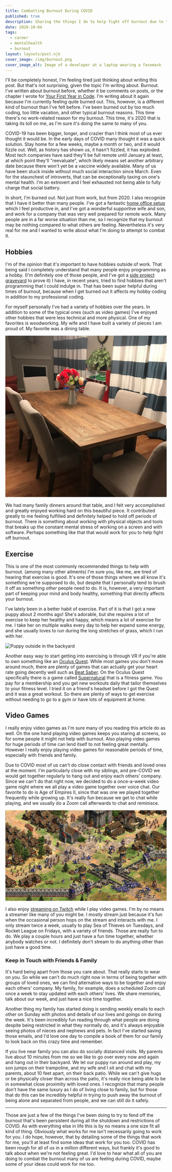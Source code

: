 ```yaml
---
title: Combatting Burnout During COVID
published: true
description: Sharing the things I do to help fight off burnout due to the global pandemic.
date: 2020-10-04
tags:
  - career
  - mentalhealth
  - burnout
layout: layouts/post.njk
cover_image: /img/burnout.png
cover_image_alt: Image of a developer at a laptop wearing a facemask
---
```


I'll be completely honest, I'm feeling tired just thinking about writing this post. But that's not surprising, given the topic I'm writing about. Burnout. I've written about burnout before, whether it be comments on posts, or the chapter I wrote for [Your First Year in Code](https://leanpub.com/firstyearincode). I'm writing about it again because I'm currently feeling quite burned out. This, however, is a different kind of burnout than I've felt before. I've been burned out by too much coding, too little vacation, and other typical burnout reasons. This time there's no work-related reason for my burnout. This time, it's 2020 that is taking its toll on me, as I'm sure it's doing the same to many of you.

COVID-19 has been bigger, longer, and crazier than I think most of us ever thought it would be. In the early days of COVID many thought it was a quick solution. Stay home for a few weeks, maybe a month or two, and it would fizzle out. Well, as history has shown us, it hasn't fizzled, it has exploded. Most tech companies have said they'll be full remote until January at least, at which point they'll "reevaluate", which likely means set another arbitrary date because there won't yet be a vaccine widely available. Many of us have been stuck inside without much social interaction since March. Even for the staunchest of introverts, that can be exceptionally taxing on one's mental health. I'm an extrovert and I feel exhausted not being able to fully charge that social battery.

In short, I'm burned out. Not just from work, but from 2020. I also recognize that I have it better than many people. I've got a fantastic [home office setup](/posts/home-office-setup) which I feel productive in, and I've got a wonderful supportive wife and son, and work for a company that was very well prepared for remote work. Many people are in a far worse situation than me, so I recognize that my burnout may be nothing compared to what others are feeling. Nevertheless it's very real for me and I wanted to write about what I'm doing to attempt to combat it.

## Hobbies

I'm of the opinion that it's important to have hobbies outside of work. That being said I completely understand that many people enjoy programming as a hobby. (I'm definitely one of those people, and I've got a [side project graveyard](/posts/my-github-graveyard) to prove it) I have, in recent years, tried to find hobbies that aren't programming that I could indulge in. That has been super helpful during times of burnout, because when I get burned out it affects my hobby coding in addition to my professional coding.

For myself personally I've had a variety of hobbies over the years. In addition to some of the typical ones (such as video games) I've enjoyed other hobbies that were less technical and more physical. One of my favorites is woodworking. My wife and I have built a variety of pieces I am proud of. My favorite was a dining table.

![Handmade Dining Room Table](/img/posts/combatting-covid-burnout/table.jpeg)

We had many family dinners around that table, and I felt very accomplished and greatly enjoyed working hard on this beautiful piece. It contributed greatly to me feeling fulfilled and definitely helped to hold off periods of burnout. There is something about working with physical objects and tools that breaks up the constant mental stress of working on a screen and with software. Perhaps something like that that would work for you to help fight off burnout.

## Exercise

This is one of the most commonly recommended things to help with burnout. (among many other ailments) I'm sure you, like me, are tired of hearing that exercise is good. It's one of those things where we all know it's something we're supposed to do, but despite that I personally tend to brush it off as something _other_ people need to do. It is, however, a very important part of keeping your mind and body healthy, something that directly affects your burnout.

I've lately been in a better habit of exercise. Part of it is that I got a new puppy about 2 months ago! She's adorable, but she requires a lot of exercise to keep her healthy and happy, which means a lot of exercise for me. I take her on multiple walks every day to help her expend some energy, and she usually loves to run during the long stretches of grass, which I run with her.

![Puppy outside in the backyard](/img/posts/combatting-covid-burnout/puppy.jpeg)

Another easy way to start getting into exercising is through VR if you're able to own something like an [Oculus Quest](https://www.oculus.com/quest-2/). While most games you don't move around much, there are plenty of games that can actually get your heart rate going decently well such as [Beat Saber](https://beatsaber.com/). On the Oculus Quest specifically there is a game called [Supernatural](https://www.oculus.com/experiences/quest/1830168170427369) that is a fitness game. You pay for a membership and you get new workouts daily that tailor themselves to your fitness level. I tried it on a friend's headset before I got the Quest and it was a great workout. So there are plenty of ways to get exercise without needing to go to a gym or have lots of equipment at home.

## Video Games

I really enjoy video games as I'm sure many of you reading this article do as well. On the one hand playing video games keeps you staring at screens, so for some people it might not help with burnout. Also playing video games for huge periods of time can lend itself to not feeling great mentally. However I really enjoy playing video games for reasonable periods of time, especially with friends and family.

Due to COVID most of us can't do close contact with friends and loved ones at the moment. I'm particularly close with my siblings, and pre-COVID we would get together regularly to hang out and enjoy each others' company. Since we can't do that right now, we decided to do a once-a-week video game night where we all play a video game together over voice chat. Our favorite to do is Age of Empires II, since that was one we played together frequently while growing up. It's really fun because we get to chat while playing, and we usually do a Zoom call afterwards to chat and reminisce.

![Age of Empires 2](/img/posts/combatting-covid-burnout/aoe.jpeg)

I also enjoy [streaming on Twitch](https://www.twitch.tv/jorgnaan) while I play video games. I'm by no means a streamer like many of you might be. I mostly stream just because it's fun when the occasional person hops on the stream and interacts with me. I only stream twice a week, usually to play Sea of Thieves on Tuesdays, and Rocket League on Fridays, with a variety of friends. Those are really fun to do. We play a couple hours and just have a fun time together, whether anybody watches or not. I definitely don't stream to do anything other than just have a good time.

### Keep in Touch with Friends & Family

It's hard being apart from those you care about. That really starts to wear on you. So while we can't do much right now in terms of being together with groups of loved ones, we can find alternative ways to be together and enjoy each others' company. My family, for example, does a scheduled Zoom call once a week to stay updated with each others' lives. We share memories, talk about our week, and just have a nice time together.

Another thing my family has started doing is sending weekly emails to each other on Sunday with photos and details of our lives and goings on during the week. It's been incredibly fun reading through what people are doing despite being restricted in what they normally do, and it's always enjoyable seeing photos of nieces and nephews and pets. In fact I've started saving those emails, and I'd love one day to compile a book of them for our family to look back on this crazy time and remember.

If you live near family you can also do socially distanced visits. My parents live about 10 minutes from me so we like to go over every now and again and hang out in their backyard. We let our puppy run around and play, my son jumps on their trampoline, and my wife and I sit and chat with my parents, about 10 feet apart, on their back patio. While we can't give hugs or be physically closer than across the patio, it's really nice being able to be in somewhat close proximity with loved ones. I recognize that many people don't have the same luxury as I do of living close to family, but for those that do this can be incredibly helpful in trying to push away the burnout of being alone and separated from people, and we can still do it safely.

---

Those are just a few of the things I've been doing to try to fend off the burnout that's been persistent during all the shutdown and restrictions of COVID. As with everything else in life this is by no means a one size fit all kind of thing. Obviously what works for me isn't necessarily going to work for you. I do hope, however, that by detailing some of the things that work for me, you'll at least find some ideas that work for you too. COVID has been rough for all of us in a million different ways, but frankly it's good to talk about when we're not feeling great. I'd love to hear what all of you are doing to combat the burnout many of us are feeling during COVID, maybe some of your ideas could work for me too.
